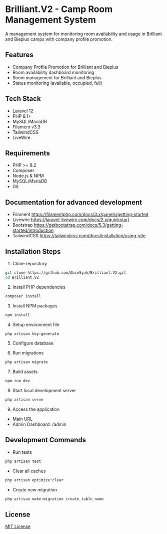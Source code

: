# Brilliant.V2 - Camp Room Management System

A management system for monitoring room availability and usage in Brilliant and Bieplus camps with company profile promotion.

## Features
- Company Profile Promotion for Brilliant and Bieplus
- Room availability dashboard monitoring
- Room management for Brilliant and Bieplus
- Status monitoring (available, occupied, full)


## Tech Stack

- Laravel 12
- PHP 8.1+
- MySQL/MariaDB
- Filament v3.3
- TailwindCSS
- LiveWire

## Requirements

- PHP >= 8.2
- Composer
- Node.js & NPM
- MySQL/MariaDB
- Git

## Documentation for advanced development
- Filament https://filamentphp.com/docs/3.x/panels/getting-started
- Livewire https://laravel-livewire.com/docs/2.x/quickstart
- Bootstrap https://getbootstrap.com/docs/5.3/getting-started/introduction
- TailwindCSS https://tailwindcss.com/docs/installation/using-vite

## Installation Steps

1. Clone repository
```bash
git clone https://github.com/AbieSyah/Brilliant.V2.git
cd Brilliant.V2
```

2. Install PHP dependencies
```bash
composer install
```

3. Install NPM packages
```bash
npm install
```

4. Setup environment file
```bash
php artisan key:generate
```

5. Configure database 


6. Run migrations 
```bash
php artisan migrate
```

7. Build assets
```bash
npm run dev
```

8. Start local development server
```bash
php artisan serve
```

9. Access the application
- Main URL
- Admin Dashboard: /admin

## Development Commands

- Run tests
```bash
php artisan test
```

- Clear all caches
```bash
php artisan optimize:clear
```

- Create new migration
```bash
php artisan make:migration create_table_name
```

## License

[MIT License](LICENSE.md)
